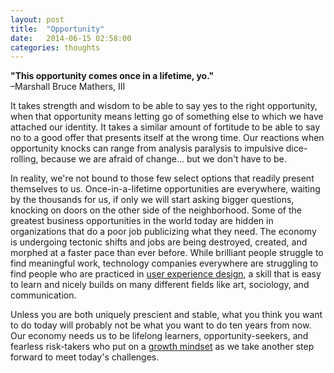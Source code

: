 ```yaml
---
layout: post
title:  "Opportunity"
date:   2014-06-15 02:58:00
categories: thoughts
---
```


**"This opportunity comes once in a lifetime, yo."**<br>
–Marshall Bruce Mathers, III

It takes strength and wisdom to be able to say yes to the right opportunity, when that opportunity means letting go of something else to which we have attached our identity. It takes a similar amount of fortitude to be able to say no to a good offer that presents itself at the wrong time. Our reactions when opportunity knocks can range from analysis paralysis to impulsive dice-rolling, because we are afraid of change... but we don't have to be. 

In reality, we're not bound to those few select options that readily present themselves to us. Once-in-a-lifetime opportunities are everywhere, waiting by the thousands for us, if only we will start asking bigger questions, knocking on doors on the other side of the neighborhood. Some of the greatest business opportunities in the world today are hidden in organizations that do a poor job publicizing what they need. The economy is undergoing tectonic shifts and jobs are being destroyed, created, and morphed at a faster pace than ever before. While brilliant people struggle to find meaningful work, technology companies everywhere are struggling to find people who are practiced in [user experience design](https://generalassemb.ly/learn/user-experience-design), a skill that is easy to learn and nicely builds on many different fields like art, sociology, and communication. 

Unless you are both uniquely prescient and stable, what you think you want to do today will probably not be what you want to do ten years from now. Our economy needs us to be lifelong learners, opportunity-seekers, and fearless risk-takers who put on a [growth mindset](https://www.youtube.com/watch?v=pN34FNbOKXc) as we take another step forward to meet today's challenges.